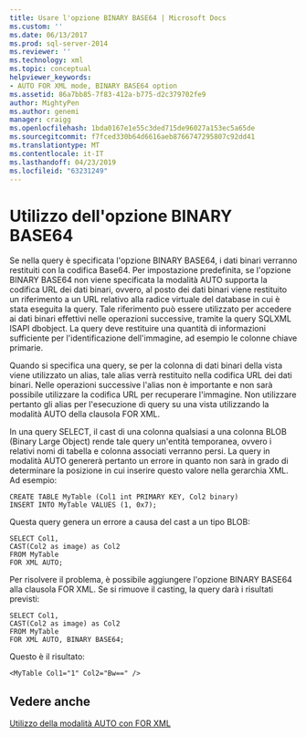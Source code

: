 ```yaml
---
title: Usare l'opzione BINARY BASE64 | Microsoft Docs
ms.custom: ''
ms.date: 06/13/2017
ms.prod: sql-server-2014
ms.reviewer: ''
ms.technology: xml
ms.topic: conceptual
helpviewer_keywords:
- AUTO FOR XML mode, BINARY BASE64 option
ms.assetid: 86a7bb85-7f83-412a-b775-d2c379702fe9
author: MightyPen
ms.author: genemi
manager: craigg
ms.openlocfilehash: 1bda0167e1e55c3ded715de96027a153ec5a65de
ms.sourcegitcommit: f7fced330b64d6616aeb8766747295807c92dd41
ms.translationtype: MT
ms.contentlocale: it-IT
ms.lasthandoff: 04/23/2019
ms.locfileid: "63231249"
---
```

# <a name="use-the-binary-base64-option"></a>Utilizzo dell'opzione BINARY BASE64
  Se nella query è specificata l'opzione BINARY BASE64, i dati binari verranno restituiti con la codifica Base64. Per impostazione predefinita, se l'opzione BINARY BASE64 non viene specificata la modalità AUTO supporta la codifica URL dei dati binari, ovvero, al posto dei dati binari viene restituito un riferimento a un URL relativo alla radice virtuale del database in cui è stata eseguita la query. Tale riferimento può essere utilizzato per accedere ai dati binari effettivi nelle operazioni successive, tramite la query SQLXML ISAPI dbobject. La query deve restituire una quantità di informazioni sufficiente per l'identificazione dell'immagine, ad esempio le colonne chiave primarie.  
  
 Quando si specifica una query, se per la colonna di dati binari della vista viene utilizzato un alias, tale alias verrà restituito nella codifica URL dei dati binari. Nelle operazioni successive l'alias non è importante e non sarà possibile utilizzare la codifica URL per recuperare l'immagine. Non utilizzare pertanto gli alias per l'esecuzione di query su una vista utilizzando la modalità AUTO della clausola FOR XML.  
  
 In una query SELECT, il cast di una colonna qualsiasi a una colonna BLOB (Binary Large Object) rende tale query un'entità temporanea, ovvero i relativi nomi di tabella e colonna associati verranno persi. La query in modalità AUTO genererà pertanto un errore in quanto non sarà in grado di determinare la posizione in cui inserire questo valore nella gerarchia XML. Ad esempio:  
  
```  
CREATE TABLE MyTable (Col1 int PRIMARY KEY, Col2 binary)  
INSERT INTO MyTable VALUES (1, 0x7);  
```  
  
 Questa query genera un errore a causa del cast a un tipo BLOB:  
  
```  
SELECT Col1,  
CAST(Col2 as image) as Col2  
FROM MyTable  
FOR XML AUTO;  
```  
  
 Per risolvere il problema, è possibile aggiungere l'opzione BINARY BASE64 alla clausola FOR XML. Se si rimuove il casting, la query darà i risultati previsti:  
  
```  
SELECT Col1,  
CAST(Col2 as image) as Col2  
FROM MyTable  
FOR XML AUTO, BINARY BASE64;  
```  
  
 Questo è il risultato:  
  
```  
<MyTable Col1="1" Col2="Bw==" />  
```  
  
## <a name="see-also"></a>Vedere anche  
 [Utilizzo della modalità AUTO con FOR XML](use-auto-mode-with-for-xml.md)  
  
  
